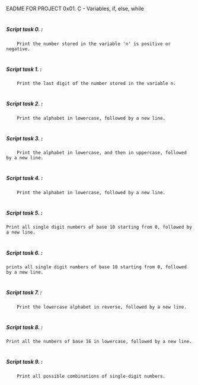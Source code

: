 EADME FOR PROJECT 0x01. C - Variables, if, else, while
#
#
##### Script task 0. :
        Print the number stored in the variable 'n' is positive or negative.
#
##### Script task 1. :
        Print the last digit of the number stored in the variable n.
#
##### Script task 2. :
        Print the alphabet in lowercase, followed by a new line.
#
##### Script task 3. :
        Print the alphabet in lowercase, and then in uppercase, followed by a new line.
#
##### Script task 4. :
        Print the alphabet in lowercase, followed by a new line.
#
##### Script task 5. :
	Print all single digit numbers of base 10 starting from 0, followed by a new line.
#
##### Script task 6. :
	prints all single digit numbers of base 10 starting from 0, followed by a new line.
#
##### Script task 7. :
        Print the lowercase alphabet in reverse, followed by a new line.
#
##### Script task 8. :
	Print all the numbers of base 16 in lowercase, followed by a new line.
#
##### Script task 9. :
        Print all possible combinations of single-digit numbers.
#
